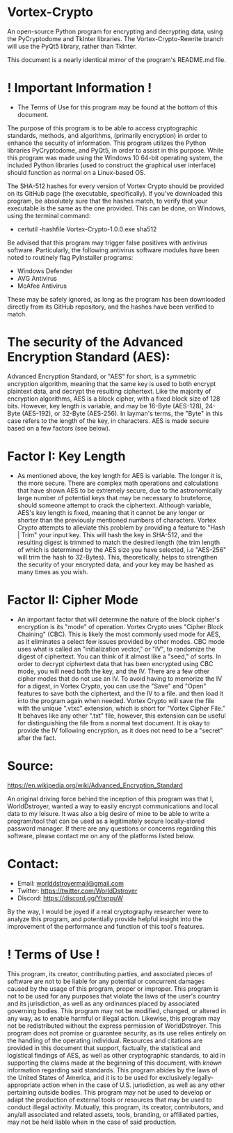 # Vortex-Crypto
An open-source Python program for encrypting and decrypting data, using the PyCryptodome and TkInter libraries. The Vortex-Crypto-Rewrite branch will use the PyQt5 library, rather than TkInter.

This document is a nearly identical mirror of the program's README.md file.

# ! Important Information !
- The Terms of Use for this program may be found at the bottom of this document.

The purpose of this program is to be able to access cryptographic standards, methods, and algorithms, (primarily encryption) in order to enhance the security of information.
This program utilizes the Python libraries PyCryptodome, and PyQt5, in order to assist in this purpose. While this program was made using the Windows 10 64-bit operating system, the included Python libraries (used to construct the graphical user interface) should function as normal on a Linux-based OS.

The SHA-512 hashes for every version of Vortex Crypto should be provided on its GitHub page (the executable, specifically). If you've downloaded this program, be absolutely sure that the hashes match, to verify that your executable is the same as the one provided. This can be done, on Windows, using the terminal command:
- certutil -hashfile Vortex-Crypto-1.0.0.exe sha512

Be advised that this program may trigger false positives with antivirus software. Particularly, the following antivirus software modules have been noted to routinely flag PyInstaller programs:
- Windows Defender
- AVG Antivirus
- McAfee Antivirus

These may be safely ignored, as long as the program has been downloaded directly from its GitHub repository, and the hashes have been verified to match.

# The security of the Advanced Encryption Standard (AES):
Advanced Encryption Standard, or "AES" for short, is a symmetric encryption algorithm, meaning that the same key is used to both encrypt plaintext data, and decrypt the resulting ciphertext. Like the majority of encryption algorithms, AES is a block cipher, with a fixed block size of 128 bits. However, key length is variable, and may be 16-Byte (AES-128), 24-Byte (AES-192), or 32-Byte (AES-256). In layman's terms, the "Byte" in this case refers to the length of the key, in characters. AES is made secure based on a few factors (see below).

# Factor I: Key Length
- As mentioned above, the key length for AES is variable. The longer it is, the more secure. There are complex math operations and calculations that have shown AES to be extremely secure, due to the astronomically large number of potential keys that may be necessary to bruteforce, should someone attempt to crack the ciphertext. Although variable, AES's key length is fixed, meaning that it cannot be any longer or shorter than the previously mentioned numbers of characters. Vortex Crypto attempts to alleviate this problem by providing a feature to "Hash | Trim" your input key. This will hash the key in SHA-512, and the resulting digest is trimmed to match the desired length (the trim length of which is determined by the AES size you have selected, i.e "AES-256" will trim the hash to 32-Bytes). This, theoretically, helps to strengthen the security of your encrypted data, and your key may be hashed as many times as you wish.

# Factor II: Cipher Mode
- An important factor that will determine the nature of the block cipher's encryption is its "mode" of operation. Vortex Crypto uses "Cipher Block Chaining" (CBC). This is likely the most commonly used mode for AES, as it eliminates a select few issues provided by other modes. CBC mode uses what is called an "initialization vector," or "IV", to randomize the digest of ciphertext. You can think of it almost like a "seed," of sorts. In order to decrypt ciphertext data that has been encrypted using CBC mode, you will need both the key, and the IV. There are a few other cipher modes that do not use an IV. To avoid having to memorize the IV for a digest, in Vortex Crypto, you can use the "Save" and "Open" features to save both the ciphertext, and the IV to a file. and then load it into the program again when needed. Vortex Crypto will save the file with the unique ".vtxc" extension, which is short for "Vortex Cipher File." It behaves like any other ".txt" file, however, this extension can be useful for distinguishing the file from a normal text document. It is okay to provide the IV following encryption, as it does not need to be a "secret" after the fact.

# Source:
https://en.wikipedia.org/wiki/Advanced_Encryption_Standard

An original driving force behind the inception of this program was that I, WorldDstroyer, wanted a way to easily encrypt communications and local data to my leisure. It was also a big desire of mine to be able to write a program/tool that can be used as a legitimately secure locally-stored password manager. If there are any questions or concerns regarding this software, please contact me on any of the platforms listed below.

# Contact:
- Email: worlddstroyermail@gmail.com
- Twitter: https://twitter.com/WorldDstroyer
- Discord: https://discord.gg/YtsnpuW

By the way, I would be joyed if a real cryptography researcher were to analyze this program, and potentially provide helpful insight into the improvement of the performance and function of this tool's features.

# ! Terms of Use !
This program, its creator, contributing parties, and associated pieces of software are not to be liable for any potential or concurrent damages caused by the usage of this program, proper or improper. This program is not to be used for any purposes that violate the laws of the user's country and its jurisdiction, as well as any ordinances placed by associated governing bodies. This program may not be modified, changed, or altered in any way, as to enable harmful or illegal action. Likewise, this program may not be redistributed without the express permission of WorldDstroyer. This program does not promise or guarantee security, as its use relies entirely on the handling of the operating individual. Resources and citations are provided in this document that support, factually, the statistical and logistical findings of AES, as well as other cryptographic standards, to aid in supporting the claims made at the beginning of this document, with *known* information regarding said standards. This program abides by the laws of the United States of America, and it is to be used for exclusively legally-appropriate action when in the case of U.S. jurisdiction, as well as any other pertaining outside bodies. This program may not be used to develop or adapt the production of external tools or resources that may be used to conduct illegal activity. Mutually, this program, its creator, contributors, and any/all associated and related assets, tools, branding, or affiliated parties, may not be held liable when in the case of said production.
